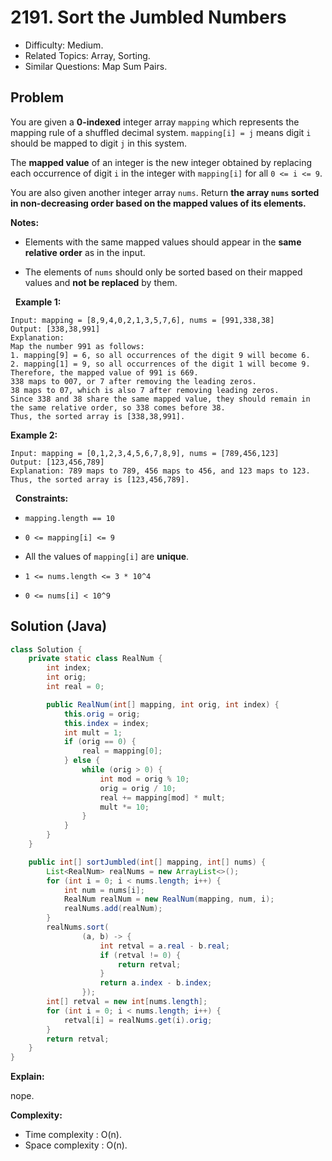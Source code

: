# 2191. Sort the Jumbled Numbers

- Difficulty: Medium.
- Related Topics: Array, Sorting.
- Similar Questions: Map Sum Pairs.

## Problem

You are given a **0-indexed** integer array ```mapping``` which represents the mapping rule of a shuffled decimal system. ```mapping[i] = j``` means digit ```i``` should be mapped to digit ```j``` in this system.

The **mapped value** of an integer is the new integer obtained by replacing each occurrence of digit ```i``` in the integer with ```mapping[i]``` for all ```0 <= i <= 9```.

You are also given another integer array ```nums```. Return **the array **```nums```** sorted in **non-decreasing** order based on the **mapped values** of its elements.**

**Notes:**


	
- Elements with the same mapped values should appear in the **same relative order** as in the input.
	
- The elements of ```nums``` should only be sorted based on their mapped values and **not be replaced** by them.


 
**Example 1:**

```
Input: mapping = [8,9,4,0,2,1,3,5,7,6], nums = [991,338,38]
Output: [338,38,991]
Explanation: 
Map the number 991 as follows:
1. mapping[9] = 6, so all occurrences of the digit 9 will become 6.
2. mapping[1] = 9, so all occurrences of the digit 1 will become 9.
Therefore, the mapped value of 991 is 669.
338 maps to 007, or 7 after removing the leading zeros.
38 maps to 07, which is also 7 after removing leading zeros.
Since 338 and 38 share the same mapped value, they should remain in the same relative order, so 338 comes before 38.
Thus, the sorted array is [338,38,991].
```

**Example 2:**

```
Input: mapping = [0,1,2,3,4,5,6,7,8,9], nums = [789,456,123]
Output: [123,456,789]
Explanation: 789 maps to 789, 456 maps to 456, and 123 maps to 123. Thus, the sorted array is [123,456,789].
```

 
**Constraints:**


	
- ```mapping.length == 10```
	
- ```0 <= mapping[i] <= 9```
	
- All the values of ```mapping[i]``` are **unique**.
	
- ```1 <= nums.length <= 3 * 10^4```
	
- ```0 <= nums[i] < 10^9```



## Solution (Java)

```java
class Solution {
    private static class RealNum {
        int index;
        int orig;
        int real = 0;

        public RealNum(int[] mapping, int orig, int index) {
            this.orig = orig;
            this.index = index;
            int mult = 1;
            if (orig == 0) {
                real = mapping[0];
            } else {
                while (orig > 0) {
                    int mod = orig % 10;
                    orig = orig / 10;
                    real += mapping[mod] * mult;
                    mult *= 10;
                }
            }
        }
    }

    public int[] sortJumbled(int[] mapping, int[] nums) {
        List<RealNum> realNums = new ArrayList<>();
        for (int i = 0; i < nums.length; i++) {
            int num = nums[i];
            RealNum realNum = new RealNum(mapping, num, i);
            realNums.add(realNum);
        }
        realNums.sort(
                (a, b) -> {
                    int retval = a.real - b.real;
                    if (retval != 0) {
                        return retval;
                    }
                    return a.index - b.index;
                });
        int[] retval = new int[nums.length];
        for (int i = 0; i < nums.length; i++) {
            retval[i] = realNums.get(i).orig;
        }
        return retval;
    }
}
```

**Explain:**

nope.

**Complexity:**

* Time complexity : O(n).
* Space complexity : O(n).
